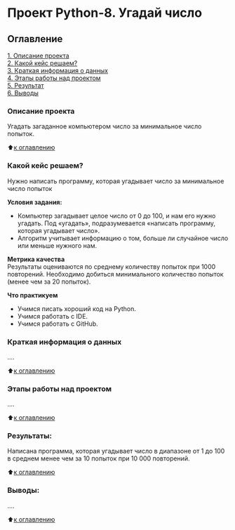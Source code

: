 # Проект Python-8. Угадай число

## Оглавление  
[1. Описание проекта](https://github.com/Alex-Redkov/SF---DS/blob/main/Python-8_Final_task/README.md#Описание-проекта)  
[2. Какой кейс решаем?](https://github.com/Alex-Redkov/SF---DS/blob/main/Python-8_Final_task/README.md#Какой-кейс-решаем)  
[3. Краткая информация о данных](https://github.com/Alex-Redkov/SF---DS/blob/main/Python-8_Final_task/README.md#Краткая-информация-о-данных)  
[4. Этапы работы над проектом](https://github.com/Alex-Redkov/SF---DS/blob/main/Python-8_Final_task/README.md#Этапы-работы-над-проектом)  
[5. Результат](https://github.com/Alex-Redkov/SF---DS/blob/main/Python-8_Final_task/README.md#Результаты)    
[6. Выводы](https://github.com/Alex-Redkov/SF---DS/blob/main/Python-8_Final_task/README.md#Выводы) 

### Описание проекта    
Угадать загаданное компьютером число за минимальное число попыток.

:arrow_up:[к оглавлению](https://github.com/Alex-Redkov/SF---DS/blob/main/Python-8_Final_task/README.md#Оглавление)


### Какой кейс решаем?    
Нужно написать программу, которая угадывает число за минимальное число попыток

**Условия задания:**  
- Компьютер загадывает целое число от 0 до 100, и нам его нужно угадать. Под «угадать», подразумевается «написать программу, которая угадывает число».
- Алгоритм учитывает информацию о том, больше ли случайное число или меньше нужного нам.

**Метрика качества**     
Результаты оцениваются по среднему количеству попыток при 1000 повторений. Необходимо добиться минимального количество попыток (менее чем за 20 попыток).

**Что практикуем**     
- Учимся писать хороший код на Python.
- Учимся работать с IDE.
- Учимся работать с GitHub.

### Краткая информация о данных
....
  
:arrow_up:[к оглавлению](https://github.com/Alex-Redkov/SF---DS/blob/main/Python-8_Final_task/README.md#Оглавление)


### Этапы работы над проектом  
....

:arrow_up:[к оглавлению](https://github.com/Alex-Redkov/SF---DS/blob/main/Python-8_Final_task/README.md#Оглавление)


### Результаты:  
Написана программа, которая угадывает число в диапазоне от 1 до 100 в среднем менее чем за 10 попыток при 10 000 повторений.

:arrow_up:[к оглавлению](https://github.com/Alex-Redkov/SF---DS/blob/main/Python-8_Final_task/README.md#Оглавление)


### Выводы:  
....

:arrow_up:[к оглавлению](https://github.com/Alex-Redkov/SF---DS/blob/main/Python-8_Final_task/README.md#Оглавление)

